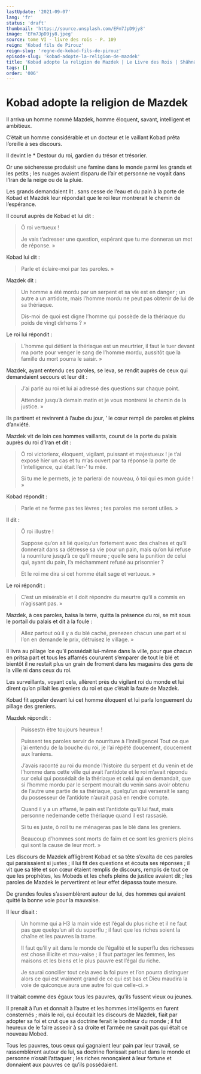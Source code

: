 ```yaml
---
lastUpdate: '2021-09-07'
lang: 'fr'
status: 'draft'
thumbnail: 'https://source.unsplash.com/EFm7JpD9jy8'
image: 'EFm7JpD9jy8.jpeg'
source: tome VI - livre des rois - P. 109
reign: 'Kobad fils de Pirouz'
reign-slug: 'regne-de-kobad-fils-de-pirouz'
episode-slug: 'kobad-adopte-la-religion-de-mazdek'
title: 'Kobad adopte la religion de Mazdek | Le Livre des Rois | Shâhnâmeh'
tags: []
order: '006'
---
```


<!-- LTeX: language=fr -->

# Kobad adopte la religion de Mazdek

Il arriva un homme nommé Mazdek, homme éloquent, savant, intelligent et ambitieux.

C’était un homme considérable et un docteur et le vaillant Kobad prêta l’oreille à ses discours.

Il devint le \*
Destour du roi, gardien du trésor et trésorier.

Or une sécheresse produisit une famine dans le monde parmi les grands et les petits ; les nuages avaient disparu de l’air et personne ne voyait dans l’Iran de la neige ou de la pluie.

Les grands demandaient llt
. sans cesse de l’eau et du pain à la porte de Kobad et Mazdek leur répondait que le roi leur montrerait le chemin de l’espérance.

Il courut auprès de Kobad et lui dit :

> Ô roi vertueux !
>
> Je vais t’adresser une question, espérant que tu me donneras un mot de réponse. »

Kobad lui dit :

> Parle et éclaire-moi par tes paroles. »

Mazdek dit :

> Un homme a été mordu par un serpent et sa vie est en danger ; un autre a un antidote, mais l’homme mordu ne peut pas obtenir de lui de sa thériaque.
>
> Dis-moi de quoi est digne l’homme qui possède de la thériaque du poids de vingt dirhems ? »

Le roi lui répondit :

> L’homme qui détient la thériaque est un meurtrier, il faut le tuer devant ma porte pour venger le sang de l’homme mordu, aussitôt que la famille du mort pourra le saisir. »

Mazdek, ayant entendu ces paroles, se leva, se rendit auprès de ceux qui demandaient secours et leur dit :

> J’ai parlé au roi et lui ai adressé des questions sur chaque point.
>
> Attendez jusqu’à demain matin et je vous montrerai le chemin de la justice. »

Ils partirent et revinrent à l’aube du jour,
’ le cœur rempli de paroles et pleins d’anxiété.

Mazdek vit de loin ces hommes vaillants, courut de la porte du palais auprès du roi d’Iran et dit :

> Ô roi victorienx, éloquent, vigilant, puissant et majestueux !
je t’ai exposé hier un cas et tu m’as ouvert par ta réponse la porte de l’intelligence, qui était l’er-’ tu mée.
>
> Si tu me le permets, je te parlerai de nouveau, ô toi qui es mon guide ! »

Kobad répondit :

> Parle et ne ferme pas tes lèvres ; tes paroles me seront utiles. »

Il dit :

> Ô roi illustre !
>
> Suppose qu’on ait lié quelqu’un fortement avec des chaînes et qu’il donnerait dans sa détresse sa vie pour un pain, mais qu’on lui refuse la nourriture jusqu’à ce qu’il meure ; quelle sera la punition de celui qui, ayant du pain, l’a méchamment refusé au prisonnier ?
>
> Et le roi me dira si cet homme était sage et vertueux. »

Le roi répondit :

> C’est un misérable et il doit répondre du meurtre qu’il a commis en n’agissant pas. »

Mazdek, à ces paroles, baisa la terre, quitta la présence du roi, se mit sous le portail du palais et dit à la foule :

> Allez partout où il y a du blé caché, prenezen chacun une part et si l’on en demande le prix, détruisez le village. »

Il livra au pillage ’ce qu’il possédait lui-même dans la ville, pour que chacun en pritsa part et tous les affamés coururent s’emparer de tout le blé et bientôt il ne restait plus un grain de froment dans les magasins des gens de la ville ni dans ceux du roi.

Les surveillants, voyant cela, allèrent près du vigilant roi du monde et lui dirent qu’on pillait les greniers du roi et que c’était la faute de Mazdek.

Kobad fit appeler devant lui cet homme éloquent et lui parla longuement du pillage des greniers.

Mazdek répondit :

> Puissestn être toujours heureux !
>
> Puissent tes paroles servir de nourriture à l’intelligencel Tout ce que j’ai entendu de la bouche du roi, je l’ai répété doucement, doucement aux Iraniens.
>
> J’avais raconté au roi du monde l’histoire du serpent et du venin et de l’homme dans cette ville qui avait l’antidote et le roi m’avait répondu sur celui qui possédait de la thériaque et celui qui en demandait, que si l’homme mordu par le serpent mourait du venin sans avoir obtenu de l’autre une partie de sa thériaque, quelqu’un qui verserait le sang du possesseur de l’antidote n’aurait pasà en rendre compte.
>
> Quand il y a un affamé, le pain est l’antidote qu’il lui faut, mais personne nedemande cette thériaque quand il est rassasié.
>
> Si tu es juste,
ô roil tu ne ménageras pas le blé dans les greniers.
>
> Beaucoup d’hommes sont morts de faim et ce sont les greniers pleins qui sont la cause de leur mort. »

Les discours de Mazdek affligèrent Kobad et sa tête s’exalta de ces paroles qui paraissaient si justes ; il lui fit des questions et écouta ses réponses ; il vit que sa tête et son cœur étaient remplis de discours, remplis de tout ce que les prophètes, les Mobeds et les chefs pleins de justice avaient dit ; les paroles de Mazdek le pervertirent et leur effet dépassa toute mesure.

De grandes foules s’assemblèrent autour de lui, des hommes qui avaient quitté la bonne voie pour la mauvaise.

Il leur disait :

> Un homme qui a H3 la main vide est l’égal du plus riche et il ne faut pas que quelqu’un ait du superflu ; il faut que les riches soient la chaîne et les pauvres la trame.
>
> Il faut qu’il y ait dans le monde de l’égalité et le superflu des richesses est chose illicite et mau-vaise ; il faut partager les femmes, les maisons et les biens et le plus pauvre est l’égal du riche.
>
> Je saurai concilier tout cela avec la foi pure et l’on pourra distinguer alors ce qui est vraiment grand de ce qui est bas et Dieu maudira la voie de quiconque aura une autre foi que celle-ci. »

Il traitait comme des égaux tous les pauvres, qu’ils fussent vieux ou jeunes.

Il prenait à l’un et donnait à l’autre et les hommes intelligents en furent consternés ; mais le roi, qui écoutait les discours de Mazdek, fiait par adopter sa foi et crut que sa doctrine ferait le bonheur du monde ; il fut heureux de le faire asseoir à sa droite et l’armée ne savait pas qui était ce nouveau Mobed.

Tous les pauvres, tous ceux qui gagnaient leur pain par leur travail, se rassemblèrent autour de lui, sa doctrine florissait partout dans le monde et personne n’osait l’attaquer ; les riches renonçaient à leur fortune et donnaient aux pauvres ce qu’ils possédaient.
